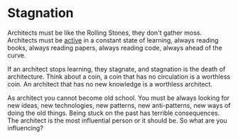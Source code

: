 # Stagnation

Architects must be like the Rolling Stones, they don't gather moss. Architects must be [active](https://diego-pacheco.blogspot.com/2015/11/being-active-architect.html) in a constant state of learning, always reading books, always reading papers, always reading code, always ahead of the curve.

If an architect stops learning, they stagnate, and stagnation is the death of architecture. Think about a coin, a coin that has no circulation is a worthless coin. An architect that has no new knowledge is a worthless architect.

As architect you cannot become old school. You must be always looking for new ideas, new technologies, new patterns, new anti-patterns, new ways of doing the old things. Being stuck on the past has terrible consequences. The architect is the most influential person or it should be. So what are you influencing?
